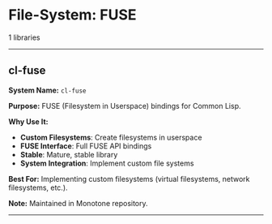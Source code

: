 # File-System: FUSE

1 libraries

---

## cl-fuse

**System Name:** `cl-fuse`

**Purpose:** FUSE (Filesystem in Userspace) bindings for Common Lisp.

**Why Use It:**
- **Custom Filesystems**: Create filesystems in userspace
- **FUSE Interface**: Full FUSE API bindings
- **Stable**: Mature, stable library
- **System Integration**: Implement custom file systems

**Best For:** Implementing custom filesystems (virtual filesystems, network filesystems, etc.).

**Note:** Maintained in Monotone repository.

---


